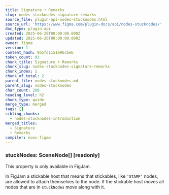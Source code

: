 ```yaml
---
title: Signature + Remarks
slug: nodes-stucknodes-signature-remarks
source_file: plugin-api-nodes-stucknodes.html
source_url: 'https://www.figma.com/plugin-docs/api/nodes-stucknodes/'
doc_type: plugin-api
created: 2025-06-26T00:00:00.000Z
updated: 2025-06-26T00:00:00.000Z
owner: figma
version: 1
content_hash: 9b5fd1151e96cbe6
token_count: 83
chunk_title: Signature + Remarks
chunk_slug: nodes-stucknodes-signature-remarks
chunk_index: 1
chunk_of_total: 2
parent_file: nodes-stucknodes.md
parent_slug: nodes-stucknodes
char_count: 289
heading_level: h2
chunk_type: guide
merge_type: merged
tags: []
sibling_chunks:
  - nodes-stucknodes-introduction
merged_titles:
  - Signature
  - Remarks
compiler: noos-figma
---
```


### stuckNodes: SceneNode[] [readonly]

This property is only available in FigJam.

In FigJam a stickable host that means that stickables, like `'STAMP'` nodes, are allowed to attach themselves to the node. If the stickable host moves all nodes that are in `stuckNodes` move along with it.

